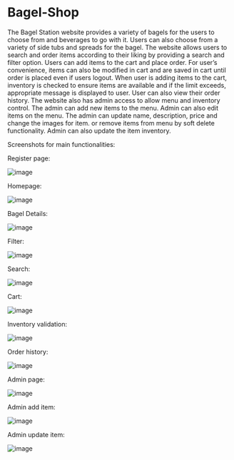 # Bagel-Shop
The Bagel Station website provides a variety of bagels for the users to choose from and
beverages to go with it. Users can also choose from a variety of side tubs and spreads for the
bagel. The website allows users to search and order items according to their liking by providing a
search and filter option. Users can add items to the cart and place order. For user’s convenience,
items can also be modified in cart and are saved in cart until order is placed even if users logout.
When user is adding items to the cart, inventory is checked to ensure items are available and if
the limit exceeds, appropriate message is displayed to user. User can also view their order
history.
The website also has admin access to allow menu and inventory control. The admin can add new
items to the menu. Admin can also edit items on the menu. The admin can update name,
description, price and change the images for item. or remove items from menu by soft delete
functionality. Admin can also update the item inventory.

Screenshots for main functionalities:

Register page:

![image](https://github.com/manasivg1997/Bagel-Shop/assets/24837305/002c35a0-bc47-459b-8b0d-4f8f86f3bd67)

Homepage:

![image](https://github.com/manasivg1997/Bagel-Shop/assets/24837305/6d0ea7ee-0c31-4d89-9574-665473fc1dd5)

Bagel Details:

![image](https://github.com/manasivg1997/Bagel-Shop/assets/24837305/5211faf6-bde2-4824-907d-da0b174a67cf)

Filter:

![image](https://github.com/manasivg1997/Bagel-Shop/assets/24837305/33445ceb-c113-4ee1-8332-2da8c24923a8)

Search:

![image](https://github.com/manasivg1997/Bagel-Shop/assets/24837305/a0abd727-7aa7-4d52-bf22-28dc19c2e5a0)

Cart:

![image](https://github.com/manasivg1997/Bagel-Shop/assets/24837305/586693f8-64b1-4a5d-9130-86b2aa65f870)

Inventory validation:

![image](https://github.com/manasivg1997/Bagel-Shop/assets/24837305/1d5e717f-72f7-42a2-8fd7-ab4d12554291)

Order history:

![image](https://github.com/manasivg1997/Bagel-Shop/assets/24837305/f1fa6b6e-acb5-423d-be87-a2ea0e5ce7d6)

Admin page:

![image](https://github.com/manasivg1997/Bagel-Shop/assets/24837305/aea3c415-2786-43e6-8321-2907147c80b5)

Admin add item:

![image](https://github.com/manasivg1997/Bagel-Shop/assets/24837305/f5eeed51-0897-4103-b05d-aa5c01d18ba7)

Admin update item:

![image](https://github.com/manasivg1997/Bagel-Shop/assets/24837305/648dd83a-32bb-4510-aa9a-c34ab1d7aedb)
